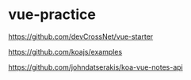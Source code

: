 # vue-practice

https://github.com/devCrossNet/vue-starter

https://github.com/koajs/examples

https://github.com/johndatserakis/koa-vue-notes-api


